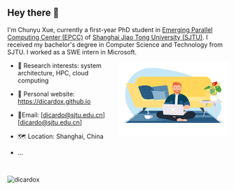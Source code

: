 ## Hey there 👋

I'm Chunyu Xue, currently a first-year PhD student in [Emerging Parallel Computing Center (EPCC)](http://epcc.sjtu.edu.cn) of [Shanghai Jiao Tong University (SJTU)](https://www.sjtu.edu.cn). I received my bachelor's degree in Computer Science and Technology from SJTU. I worked as a  SWE intern in Microsoft. 

<img align="right" alt="GIF" src="https://github.com/DicardoX/DicardoX/blob/main/HiringProcess.gif?raw=true" width="250" height="170" />

- 🧐 Research interests: system architecture, HPC, cloud computing

- 💼 Personal website:  https://dicardox.github.io
- 📮Email: [dicardo@sjtu.edu.cn][dicardo@sjtu.edu.cn]
- 🗺️ Location: Shanghai, China
- ...

<br>

<p align="left"> <img src="https://github-readme-stats.vercel.app/api?username=dicardox&show_icons=true&theme=gotham" alt="dicardox" />


